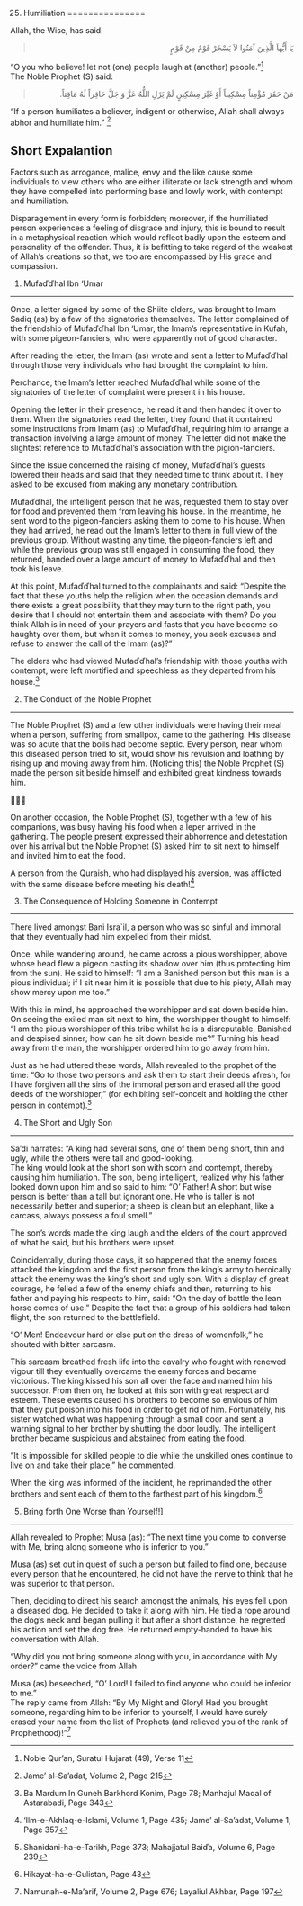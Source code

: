 25. Humiliation
===============

Allah, the Wise, has said:

<blockquote dir="rtl">
  <p>
يَا أَيُّهاَ الَّذِينَ آمَنُوا لاَ يَسْخَرْ قَوْمٌ مِنْ قَوْمٍ
  </p>
</blockquote>

“O you who believe! let not (one) people laugh at (another)
people.”[^1]  
 The Noble Prophet (S) said:

<blockquote dir="rtl">
  <p>
مَنْ حَقَرَ مُؤْمِناً مِسْکِيناً أَوْ غَيْرَ مِسْکِينٍ لَمْ يَزَلِ
اللٌّهُ عَزَّ وَ جَلَّ حَاقِراً لَهُ مَاقِتاً.
  </p>
</blockquote>

“If a person humiliates a believer, indigent or otherwise, Allah shall
always abhor and humiliate him.” [^2]

Short Expalantion
-----------------

Factors such as arrogance, malice, envy and the like cause some
individuals to view others who are either illiterate or lack strength
and whom they have compelled into performing base and lowly work, with
contempt and humiliation.

Disparagement in every form is forbidden; moreover, if the humiliated
person experiences a feeling of disgrace and injury, this is bound to
result in a metaphysical reaction which would reflect badly upon the
esteem and personality of the offender. Thus, it is befitting to take
regard of the weakest of Allah’s creations so that, we too are
encompassed by His grace and compassion.

1) Mufaďďhal Ibn ‘Umar
----------------------

Once, a letter signed by some of the Shiite elders, was brought to Imam
Sadiq (as) by a few of the signatories themselves. The letter complained
of the friendship of Mufaďďhal Ibn ‘Umar, the Imam’s representative in
Kufah, with some pigeon-fanciers, who were apparently not of good
character.

After reading the letter, the Imam (as) wrote and sent a letter to
Mufaďďhal through those very individuals who had brought the complaint
to him.

Perchance, the Imam’s letter reached Mufaďďhal while some of the
signatories of the letter of complaint were present in his house.

Opening the letter in their presence, he read it and then handed it over
to them. When the signatories read the letter, they found that it
contained some instructions from Imam (as) to Mufaďďhal, requiring him
to arrange a transaction involving a large amount of money. The letter
did not make the slightest reference to Mufaďďhal’s association with the
pigion-fanciers.

Since the issue concerned the raising of money, Mufaďďhal’s guests
lowered their heads and said that they needed time to think about it.
They asked to be excused from making any monetary contribution.

Mufaďďhal, the intelligent person that he was, requested them to stay
over for food and prevented them from leaving his house. In the
meantime, he sent word to the pigeon-fanciers asking them to come to his
house. When they had arrived, he read out the Imam’s letter to them in
full view of the previous group. Without wasting any time, the
pigeon-fanciers left and while the previous group was still engaged in
consuming the food, they returned, handed over a large amount of money
to Mufaďďhal and then took his leave.

At this point, Mufaďďhal turned to the complainants and said: “Despite
the fact that these youths help the religion when the occasion demands
and there exists a great possibility that they may turn to the right
path, you desire that I should not entertain them and associate with
them? Do you think Allah is in need of your prayers and fasts that you
have become so haughty over them, but when it comes to money, you seek
excuses and refuse to answer the call of the Imam (as)?”

The elders who had viewed Mufaďďhal’s friendship with those youths with
contempt, were left mortified and speechless as they departed from his
house.[^3]

2) The Conduct of the Noble Prophet
-----------------------------------

The Noble Prophet (S) and a few other individuals were having their meal
when a person, suffering from smallpox, came to the gathering. His
disease was so acute that the boils had become septic. Every person,
near whom this diseased person tried to sit, would show his revulsion
and loathing by rising up and moving away from him. (Noticing this) the
Noble Prophet (S) made the person sit beside himself and exhibited great
kindness towards him.



On another occasion, the Noble Prophet (S), together with a few of his
companions, was busy having his food when a leper arrived in the
gathering. The people present expressed their abhorrence and detestation
over his arrival but the Noble Prophet (S) asked him to sit next to
himself and invited him to eat the food.

A person from the Quraish, who had displayed his aversion, was afflicted
with the same disease before meeting his death![^4]

3) The Consequence of Holding Someone in Contempt
-------------------------------------------------

There lived amongst Bani Isra\`il, a person who was so sinful and
immoral that they eventually had him expelled from their midst.

Once, while wandering around, he came across a pious worshipper, above
whose head flew a pigeon casting its shadow over him (thus protecting
him from the sun). He said to himself: “I am a Banished person but this
man is a pious individual; if I sit near him it is possible that due to
his piety, Allah may show mercy upon me too.”

With this in mind, he approached the worshipper and sat down beside him.
On seeing the exiled man sit next to him, the worshipper thought to
himself: “I am the pious worshipper of this tribe whilst he is a
disreputable, Banished and despised sinner; how can he sit down beside
me?” Turning his head away from the man, the worshipper ordered him to
go away from him.

Just as he had uttered these words, Allah revealed to the prophet of the
time: “Go to those two persons and ask them to start their deeds afresh,
for I have forgiven all the sins of the immoral person and erased all
the good deeds of the worshipper,” (for exhibiting self-conceit and
holding the other person in contempt).[^5]

4) The Short and Ugly Son
-------------------------

Sa’di narrates: “A king had several sons, one of them being short, thin
and ugly, while the others were tall and good-looking.  
 The king would look at the short son with scorn and contempt, thereby
causing him humiliation. The son, being intelligent, realized why his
father looked down upon him and so said to him: “O’ Father! A short but
wise person is better than a tall but ignorant one. He who is taller is
not necessarily better and superior; a sheep is clean but an elephant,
like a carcass, always possess a foul smell.”

The son’s words made the king laugh and the elders of the court approved
of what he said, but his brothers were upset.

Coincidentally, during those days, it so happened that the enemy forces
attacked the kingdom and the first person from the king’s army to
heroically attack the enemy was the king’s short and ugly son. With a
display of great courage, he felled a few of the enemy chiefs and then,
returning to his father and paying his respects to him, said: “On the
day of battle the lean horse comes of use.” Despite the fact that a
group of his soldiers had taken flight, the son returned to the
battlefield.

“O’ Men! Endeavour hard or else put on the dress of womenfolk,” he
shouted with bitter sarcasm.

This sarcasm breathed fresh life into the cavalry who fought with
renewed vigour till they eventually overcame the enemy forces and became
victorious. The king kissed his son all over the face and named him his
successor. From then on, he looked at this son with great respect and
esteem. These events caused his brothers to become so envious of him
that they put poison into his food in order to get rid of him.
Fortunately, his sister watched what was happening through a small door
and sent a warning signal to her brother by shutting the door loudly.
The intelligent brother became suspicious and abstained from eating the
food.

“It is impossible for skilled people to die while the unskilled ones
continue to live on and take their place,” he commented.

When the king was informed of the incident, he reprimanded the other
brothers and sent each of them to the farthest part of his kingdom.[^6]

5) Bring forth One Worse than Yourself!]
----------------------------------------

Allah revealed to Prophet Musa (as): “The next time you come to converse
with Me, bring along someone who is inferior to you.”

Musa (as) set out in quest of such a person but failed to find one,
because every person that he encountered, he did not have the nerve to
think that he was superior to that person.

Then, deciding to direct his search amongst the animals, his eyes fell
upon a diseased dog. He decided to take it along with him. He tied a
rope around the dog’s neck and began pulling it but after a short
distance, he regretted his action and set the dog free. He returned
empty-handed to have his conversation with Allah.

“Why did you not bring someone along with you, in accordance with My
order?” came the voice from Allah.

Musa (as) beseeched, “O’ Lord! I failed to find anyone who could be
inferior to me.”  
 The reply came from Allah: “By My Might and Glory! Had you brought
someone, regarding him to be inferior to yourself, I would have surely
erased your name from the list of Prophets (and relieved you of the rank
of Prophethood)!”[^7]

[^1]: Noble Qur’an, Suratul Hujarat (49), Verse 11

[^2]: Jame’ al-Sa’adat, Volume 2, Page 215

[^3]: Ba Mardum In Guneh Barkhord Konim, Page 78; Manhajul Maqal of
Astarabadi, Page 343

[^4]: ‘Ilm-e-Akhlaq-e-Islami, Volume 1, Page 435; Jame’ al-Sa’adat,
Volume 1, Page 357

[^5]: Shanidani-ha-e-Tarikh, Page 373; Mahajjatul Baiďa, Volume 6, Page
239

[^6]: Hikayat-ha-e-Gulistan, Page 43

[^7]: Namunah-e-Ma’arif, Volume 2, Page 676; Layaliul Akhbar, Page 197


